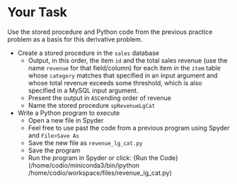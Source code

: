 # Your Task

Use the stored procedure and Python code from the previous practice problem as a basis for this derivative problem.

- Create a stored procedure in the <code>sales</code> database
  - Output, in this order, the item <code>id</code> and the total sales revenue (use the name <code>revenue</code> for that field/column) for each item in the <code>item</code> table whose <code>category</code> matches that specified in an input argument and whose total revenue exceeds some threshold, which is also specified in a MySQL input argument.
  - Present the output in <code>ASC</code>ending order of revenue 
  - Name the stored procedure <code>spRevenueLgCat</code>
- Write a Python program to execute <code></code>
  - Open a new file in Spyder
  - Feel free to use past the code from a previous program using Spyder and <code>File>Save As</code> 
  - Save the new file as <code>revenue_lg_cat.py</code>
  - Save the program
  - Run the program in Spyder or click: {Run the Code}(/home/codio/miniconda3/bin/ipython /home/codio/workspace/files/revenue_lg_cat.py)